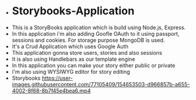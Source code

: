 - # Storybooks-Application
- This is a StoryBooks application which is build using Node.js, Express.
- In this application i'm also adding Goofle OAuth to it using passport, sessions and cookies. For storage purpose MongoDB is used.
- It's a Crud Application which uses Google Auth
- This application gonna store users, stories and also sessions
- It is also using Handlebars as our template engine
- In this application you can make your story either public or private
- I'm also using WYSIWYG editor for story editing 
- Storybooks
https://user-images.githubusercontent.com/77105409/154653503-d966857b-a655-4002-8f68-8b7f45e4bea6.mp4
